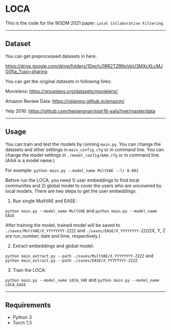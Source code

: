 # LOCA
This is the code for the WSDM 2021 paper: `Local Collaborative Filtering`. 

---

## Dataset
You can get preprocessed datasets in here.
<!-- Preprocessed Datasets -->
https://drive.google.com/drive/folders/1DqchJ1RR2TZRNoVeU3MXcXLcMJG0fia_?usp=sharing

You can get the original datasets in following links:
<!-- Movielens -->
Movielens: https://grouplens.org/datasets/movielens/

<!-- Amazon review -->
Amazon Review Data: https://nijianmo.github.io/amazon/

<!-- Yelp -->
Yelp 2016: https://github.com/hexiangnan/sigir16-eals/tree/master/data

---

## Usage
You can train and test the models by running `main.py`.
You can change the datasets and other settings in `main_config.cfg` or in command line.
You can change the model settings in `./model_config/AAA.cfg` or in command line. (AAA is a model name.)

For example: `python main.py --model_name MultVAE --lr 0.001`

Before run the LOCA, you need 1) user embeddings to find local communites and 2) global model to cover the users who are uncovered by local models. 
There are two steps to get the user embeddings.
1. Run single MultVAE and EASE: 

`python main.py --model_name MultVAE` and `python main.py --model_name EASE`

After training the model, trained model will be saved to `./saves/MultVAE/X_YYYYYYYY-ZZZZ` and `./saves/EASE/X_YYYYYYYY-ZZZZ`(X, Y, Z are run_number, date and time, respectively.)

2. Extract embeddings and global model: 

`python main_extract.py --path ./saves/MultVAE/X_YYYYYYYY-ZZZZ` and `python main_extract.py --path ./saves/EASE/X_YYYYYYYY-ZZZZ`

3. Train the LOCA: 

`python main.py --model_name LOCA_VAE` and `python main.py --model_name LOCA_EASE` 

---

## Requirements
- Python 3
- Torch 1.5

<!-- ## Citation
Please cite our papaer:
```
@inproceedings{
} 
``` -->
